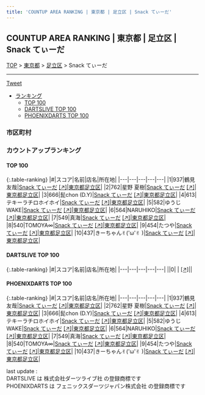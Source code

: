 ```yaml
---
title: 'COUNTUP AREA RANKING | 東京都 | 足立区 | Snack てぃーだ'
---
```

## COUNTUP AREA RANKING | 東京都 | 足立区 | Snack てぃーだ

[TOP](/darts/rank/) > [東京都](/darts/rank/東京都/) > [足立区](/darts/rank/東京都/足立区/) > Snack てぃーだ

___

<a href="https://twitter.com/share?ref_src=twsrc%5Etfw" data-text="COUNTUP AREA RANKING | 東京都足立区Snack てぃーだ" class="twitter-share-button" data-hashtags="DARTSLIVE,PHOENIXDARTS,darts,ダーツ" data-show-count="false">Tweet</a>

* [ランキング](#カウントアップランキング)
    * [TOP 100](#top-100)
    * [DARTSLIVE TOP 100](#dartslive-top-100)
    * [PHOENIXDARTS TOP 100](#phoenixdarts-top-100)

### 市区町村

<ul>

</ul>

### カウントアップランキング

#### TOP 100



{:.table-ranking}
|#|スコア|名前|店名|所在地|
|---|---|---|---|---|
|1|937|<span class="rank-name-pd"><span class="pro-icon-pd"></span>鶴見 友哉</span>|<a href="/darts/rank/shops/85122.html">Snack てぃーだ</a> <a href="https://vs.phoenixdarts.com/jp/shop/shopDetailInfo/s_85122?s_seq=85122">[↗]</a>|<a href="/darts/rank/東京都/足立区">東京都足立区</a>|
|2|762|<span class="rank-name-pd"><span class="pro-icon-pd"></span>星野 夏樹</span>|<a href="/darts/rank/shops/85122.html">Snack てぃーだ</a> <a href="https://vs.phoenixdarts.com/jp/shop/shopDetailInfo/s_85122?s_seq=85122">[↗]</a>|<a href="/darts/rank/東京都/足立区">東京都足立区</a>|
|3|666|<span class="rank-name-pd">髭chon (D.Y)</span>|<a href="/darts/rank/shops/85122.html">Snack てぃーだ</a> <a href="https://vs.phoenixdarts.com/jp/shop/shopDetailInfo/s_85122?s_seq=85122">[↗]</a>|<a href="/darts/rank/東京都/足立区">東京都足立区</a>|
|4|613|<span class="rank-name-pd">テキーラチロホイホイ</span>|<a href="/darts/rank/shops/85122.html">Snack てぃーだ</a> <a href="https://vs.phoenixdarts.com/jp/shop/shopDetailInfo/s_85122?s_seq=85122">[↗]</a>|<a href="/darts/rank/東京都/足立区">東京都足立区</a>|
|5|582|<span class="rank-name-pd">ゆうじ WAKE</span>|<a href="/darts/rank/shops/85122.html">Snack てぃーだ</a> <a href="https://vs.phoenixdarts.com/jp/shop/shopDetailInfo/s_85122?s_seq=85122">[↗]</a>|<a href="/darts/rank/東京都/足立区">東京都足立区</a>|
|6|564|<span class="rank-name-pd">NARUHIKO</span>|<a href="/darts/rank/shops/85122.html">Snack てぃーだ</a> <a href="https://vs.phoenixdarts.com/jp/shop/shopDetailInfo/s_85122?s_seq=85122">[↗]</a>|<a href="/darts/rank/東京都/足立区">東京都足立区</a>|
|7|549|<span class="rank-name-pd">真海</span>|<a href="/darts/rank/shops/85122.html">Snack てぃーだ</a> <a href="https://vs.phoenixdarts.com/jp/shop/shopDetailInfo/s_85122?s_seq=85122">[↗]</a>|<a href="/darts/rank/東京都/足立区">東京都足立区</a>|
|8|540|<span class="rank-name-pd">TOMOYA∞</span>|<a href="/darts/rank/shops/85122.html">Snack てぃーだ</a> <a href="https://vs.phoenixdarts.com/jp/shop/shopDetailInfo/s_85122?s_seq=85122">[↗]</a>|<a href="/darts/rank/東京都/足立区">東京都足立区</a>|
|9|454|<span class="rank-name-pd">たつや</span>|<a href="/darts/rank/shops/85122.html">Snack てぃーだ</a> <a href="https://vs.phoenixdarts.com/jp/shop/shopDetailInfo/s_85122?s_seq=85122">[↗]</a>|<a href="/darts/rank/東京都/足立区">東京都足立区</a>|
|10|437|<span class="rank-name-pd">きーちゃん✌︎(&#x27;ω&#x27;✌︎ )</span>|<a href="/darts/rank/shops/85122.html">Snack てぃーだ</a> <a href="https://vs.phoenixdarts.com/jp/shop/shopDetailInfo/s_85122?s_seq=85122">[↗]</a>|<a href="/darts/rank/東京都/足立区">東京都足立区</a>|


#### DARTSLIVE TOP 100



{:.table-ranking}
|#|スコア|名前|店名|所在地|
|---|---|---|---|---|
||0|<span class="rank-name-dl"> </span>|<a href="/darts/rank/shops/.html"></a> <a href="">[↗]</a>|<a href="/darts/rank//"></a>|


#### PHOENIXDARTS TOP 100



{:.table-ranking}
|#|スコア|名前|店名|所在地|
|---|---|---|---|---|
|1|937|<span class="rank-name-pd"><span class="pro-icon-pd"></span>鶴見 友哉</span>|<a href="/darts/rank/shops/85122.html">Snack てぃーだ</a> <a href="https://vs.phoenixdarts.com/jp/shop/shopDetailInfo/s_85122?s_seq=85122">[↗]</a>|<a href="/darts/rank/東京都/足立区">東京都足立区</a>|
|2|762|<span class="rank-name-pd"><span class="pro-icon-pd"></span>星野 夏樹</span>|<a href="/darts/rank/shops/85122.html">Snack てぃーだ</a> <a href="https://vs.phoenixdarts.com/jp/shop/shopDetailInfo/s_85122?s_seq=85122">[↗]</a>|<a href="/darts/rank/東京都/足立区">東京都足立区</a>|
|3|666|<span class="rank-name-pd">髭chon (D.Y)</span>|<a href="/darts/rank/shops/85122.html">Snack てぃーだ</a> <a href="https://vs.phoenixdarts.com/jp/shop/shopDetailInfo/s_85122?s_seq=85122">[↗]</a>|<a href="/darts/rank/東京都/足立区">東京都足立区</a>|
|4|613|<span class="rank-name-pd">テキーラチロホイホイ</span>|<a href="/darts/rank/shops/85122.html">Snack てぃーだ</a> <a href="https://vs.phoenixdarts.com/jp/shop/shopDetailInfo/s_85122?s_seq=85122">[↗]</a>|<a href="/darts/rank/東京都/足立区">東京都足立区</a>|
|5|582|<span class="rank-name-pd">ゆうじ WAKE</span>|<a href="/darts/rank/shops/85122.html">Snack てぃーだ</a> <a href="https://vs.phoenixdarts.com/jp/shop/shopDetailInfo/s_85122?s_seq=85122">[↗]</a>|<a href="/darts/rank/東京都/足立区">東京都足立区</a>|
|6|564|<span class="rank-name-pd">NARUHIKO</span>|<a href="/darts/rank/shops/85122.html">Snack てぃーだ</a> <a href="https://vs.phoenixdarts.com/jp/shop/shopDetailInfo/s_85122?s_seq=85122">[↗]</a>|<a href="/darts/rank/東京都/足立区">東京都足立区</a>|
|7|549|<span class="rank-name-pd">真海</span>|<a href="/darts/rank/shops/85122.html">Snack てぃーだ</a> <a href="https://vs.phoenixdarts.com/jp/shop/shopDetailInfo/s_85122?s_seq=85122">[↗]</a>|<a href="/darts/rank/東京都/足立区">東京都足立区</a>|
|8|540|<span class="rank-name-pd">TOMOYA∞</span>|<a href="/darts/rank/shops/85122.html">Snack てぃーだ</a> <a href="https://vs.phoenixdarts.com/jp/shop/shopDetailInfo/s_85122?s_seq=85122">[↗]</a>|<a href="/darts/rank/東京都/足立区">東京都足立区</a>|
|9|454|<span class="rank-name-pd">たつや</span>|<a href="/darts/rank/shops/85122.html">Snack てぃーだ</a> <a href="https://vs.phoenixdarts.com/jp/shop/shopDetailInfo/s_85122?s_seq=85122">[↗]</a>|<a href="/darts/rank/東京都/足立区">東京都足立区</a>|
|10|437|<span class="rank-name-pd">きーちゃん✌︎(&#x27;ω&#x27;✌︎ )</span>|<a href="/darts/rank/shops/85122.html">Snack てぃーだ</a> <a href="https://vs.phoenixdarts.com/jp/shop/shopDetailInfo/s_85122?s_seq=85122">[↗]</a>|<a href="/darts/rank/東京都/足立区">東京都足立区</a>|


<div class="footer border-top border-gray-light mt-5 pt-3 text-right text-gray">
    last update : <span style="font-weight: italic" id="foot_last_modified"></span><br />
    DARTSLIVE は 株式会社ダーツライブ社 の登録商標です<br />
    PHOENIXDARTS は フェニックスダーツジャパン株式会社 の登録商標です<br />
</div>

<script src="https://cdnjs.cloudflare.com/ajax/libs/jquery.tablesorter/2.31.3/js/jquery.tablesorter.min.js" integrity="sha512-qzgd5cYSZcosqpzpn7zF2ZId8f/8CHmFKZ8j7mU4OUXTNRd5g+ZHBPsgKEwoqxCtdQvExE5LprwwPAgoicguNg==" crossorigin="anonymous" referrerpolicy="no-referrer"></script>
<link rel="stylesheet" href="https://cdnjs.cloudflare.com/ajax/libs/jquery.tablesorter/2.31.3/css/theme.default.min.css" integrity="sha512-wghhOJkjQX0Lh3NSWvNKeZ0ZpNn+SPVXX1Qyc9OCaogADktxrBiBdKGDoqVUOyhStvMBmJQ8ZdMHiR3wuEq8+w==" crossorigin="anonymous" referrerpolicy="no-referrer" />
<script>
$(function() {
    $(".table-ranking").tablesorter({sortList:[[0, 0]]});
    $("#foot_last_modified").text(formatDate(new Date(document.lastModified), 'yyyy-MM-dd HH:mm:ss'));
});
</script>

<script async src="https://platform.twitter.com/widgets.js" charset="utf-8"></script>